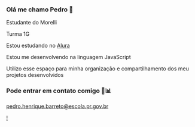 ### Olá me chamo Pedro 🐊

Estudante do Morelli 

Turma 1G

Estou estudando no [Alura](https://cursos.alura.com.br/course/repositorio-digital-compartilhar-seus-projetos/task/153495)

Estou me desenvolvendo na linguagem JavaScript

Utilizo esse espaço para minha organização e compartilhamento dos meu projetos desenvolvidos

### Pode entrar em contato comigo 💼📊

pedro.henrique.barreto@escola.pr.gov.br

[!](https://itunes.apple.com/app/apple-store/id917932200?pt=39040802&ct=Media1GIFV2&mt=8)
